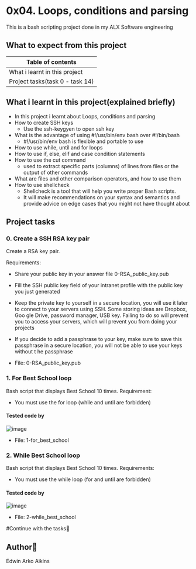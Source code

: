 # 0x04. Loops, conditions and parsing
This is a bash scripting project done in my ALX Software engineering
## What to expect from this project
|        Table of contents           | 
| -----------------------------------| 
|   What i learnt in this project    |
|   Project tasks(task 0 - task 14)  |

## What i learnt in this project(explained briefly)
- In this project i learnt about Loops, conditions and parsing
- How to create SSH keys
  - Use the ssh-keygyen to open ssh key
- What is the advantage of using #!/usr/bin/env bash over #!/bin/bash
  - #!/usr/bin/env bash  is flexible and portable to use
- How to use while, until and for loops
- How to use if, else, elif and case condition statements
- How to use the cut command
  - used to extract specific parts (columns) of lines from files or the output of other commands
- What are files and other comparison operators, and how to use them
- How to use shellcheck
  - Shellcheck is a tool that will help you write proper Bash scripts. 
  - It will make recommendations on your syntax and semantics and provide advice on edge cases that you might not have thought about

## Project tasks
### 0. Create a SSH RSA key pair
Create a RSA key pair.

Requirements:
- Share your public key in your answer file 0-RSA_public_key.pub
- Fill the SSH public key field of your intranet profile with the public key you just generated

- Keep the private key to yourself in a secure location, you will use it later to connect to your servers using SSH. Some storing ideas are Dropbox, Goo  gle Drive, password manager, USB key. Failing to do so will prevent you to access your servers, which will prevent you from doing your projects

- If you decide to add a passphrase to your key, make sure to save this passphrase in a secure location, you will not be able to use your keys without t  he passphrase
- File: 0-RSA_public_key.pub

### 1. For Best School loop
Bash script that displays Best School 10 times.
Requirement:
- You must use the for loop (while and until are forbidden)
#### Tested code by
![image](https://github.com/arkoaikins/alx-system_engineering-devops/assets/110135034/06348616-1ffa-459f-a9f5-87ed6b979efe)
- File: 1-for_best_school

### 2. While Best School loop
Bash script that displays Best School 10 times.
Requirements:
- You must use the while loop (for and until are forbidden)
#### Tested code by
![image](https://github.com/arkoaikins/alx-system_engineering-devops/assets/110135034/22afea8c-cbce-48eb-9582-93e124aecac0)
- File: 2-while_best_school

#Continue with the tasks🙁


## Author:page_with_curl:
Edwin Arko Aikins

